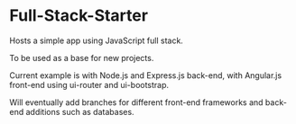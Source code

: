 # Full-Stack-Starter
Hosts a simple app using JavaScript full stack.

To be used as a base for new projects.

Current example is with Node.js and Express.js back-end, with Angular.js front-end using ui-router and ui-bootstrap.

Will eventually add branches for different front-end frameworks and back-end additions such as databases.
